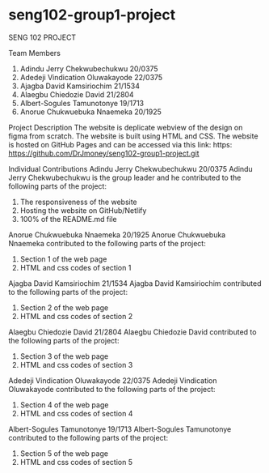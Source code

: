 # seng102-group1-project

SENG 102 PROJECT

Team Members
 1. Adindu Jerry Chekwubechukwu 20/0375
 2. Adedeji Vindication Oluwakayode 22/0375
 3. Ajagba David Kamsiriochim 21/1534
 4. Alaegbu Chiedozie David 21/2804
 5. Albert-Sogules Tamunotonye 19/1713
 6. Anorue Chukwuebuka Nnaemeka 20/1925

Project Description
The website is deplicate webview of the design on figma from scratch. The website is built using HTML and CSS. The website is hosted on GitHub Pages and can be accessed via this link: https: https://github.com/DrJmoney/seng102-group1-project.git

Individual Contributions
Adindu Jerry Chekwubechukwu 20/0375
Adindu Jerry Chekwubechukwu is the group leader and he contributed to the following parts of the project:
 1. The responsiveness of the website
 2. Hosting the website on GitHub/Netlify
 3. 100% of the README.md file

Anorue Chukwuebuka Nnaemeka 20/1925
Anorue Chukwuebuka Nnaemeka contributed to the following parts of the project:
 1. Section 1 of the web page
 2. HTML and css codes of section 1

Ajagba David Kamsiriochim 21/1534
Ajagba David Kamsiriochim contributed to the following parts of the project:
 1. Section 2 of the web page
 2. HTML and css codes of section 2

Alaegbu Chiedozie David 21/2804
Alaegbu Chiedozie David contributed to the following parts of the project:
 1. Section 3 of the web page
 2. HTML and css codes of section 3

Adedeji Vindication Oluwakayode 22/0375
Adedeji Vindication Oluwakayode contributed to the following parts of the project:
 1. Section 4 of the web page
 2. HTML and css codes of section 4

Albert-Sogules Tamunotonye 19/1713
Albert-Sogules Tamunotonye contributed to the following parts of the project:
 1. Section 5 of the web page
 2. HTML and css codes of section 5
